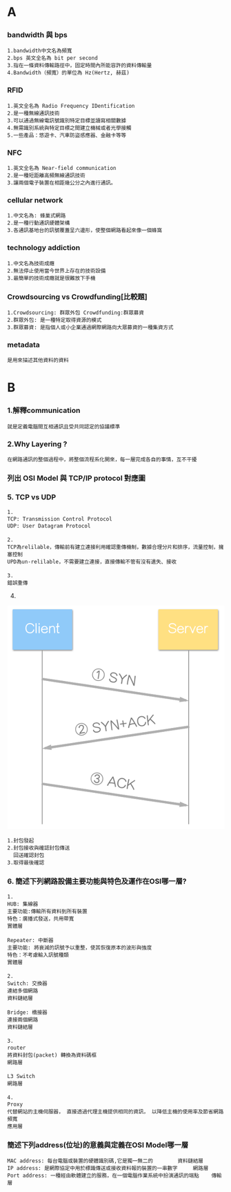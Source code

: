 # A
### bandwidth 與 bps
```
1.bandwidth中文名為頻寬
2.bps 英文全名為 bit per second
3.指在一條資料傳輸路徑中，固定時間內所能容許的資料傳輸量
4.Bandwidth（頻寬）的單位為 Hz(Hertz, 赫茲)
```

### RFID
```
1.英文全名為 Radio Frequency IDentification
2.是一種無線通訊技術
3.可以通過無線電訊號識別特定目標並讀寫相關數據
4.無需識別系統與特定目標之間建立機械或者光學接觸
5.一些產品：悠遊卡、汽車防盜感應器、金融卡等等
```

### NFC
```
1.英文全名為 Near-field communication
2.是一種短距離高頻無線通訊技術
3.讓兩個電子裝置在相距幾公分之內進行通訊。
```

### cellular network
```
1.中文名為: 蜂巢式網路
2.是一種行動通訊硬體架構
3.各通訊基地台的訊號覆蓋呈六邊形，使整個網路看起來像一個蜂窩
```

### technology addiction
```
1.中文名為技術成癮
2.無法停止使用當今世界上存在的技術設備
3.最簡單的技術成癮就是很難放下手機
```

### Crowdsourcing vs Crowdfunding[比較題]
```
1.Crowdsourcing: 群眾外包 Crowdfunding:群眾募資
2.群眾外包: 是一種特定取得資源的模式
3.群眾募資: 是指個人或小企業通過網際網路向大眾募資的一種集資方式
```

###  metadata
```
是用來描述其他資料的資料
```
# B
### 1.解釋communication 
```
就是定義電腦間互相通訊且受共同認定的協議標準
```

### 2.Why Layering ?
```
在網路通訊的整個過程中，將整個流程系化開來，每一層完成各自的事情，互不干擾
```

### 列出 OSI Model 與 TCP/IP protocol 對應圖

### 5. TCP vs UDP
```
1.
TCP: Transmission Control Protocol
UDP: User Datagram Protocol

2.
TCP為relilable，傳輸前有建立連接利用確認重傳機制，數據合理分片和排序，流量控制，擁塞控制
UPD為un-relilable，不需要建立連接，直接傳輸不管有沒有遺失、接收

3.
錯誤重傳
```
4.
![Three-way-Handshake1.png](Three-way-Handshake1.png)
```
1.封包發起
2.封包接收與確認封包傳送
  回送確認封包
3.取得最後確認
```
### 6. 簡述下列網路設備主要功能與特色及運作在OSI哪一層?
```
1.
HUB: 集線器
主要功能:傳輸所有資料到所有裝置
特色：廣播式發送，共用帶寬
實體層

Repeater: 中斷器 
主要功能: 將衰減的訊號予以重整，使其恢復原本的波形與強度
特色：不考慮輸入訊號種類
實體層

2.
Switch: 交換器
連結多個網路
資料鏈結層

Bridge: 橋接器
連接兩個網路
資料鏈結層

3.
router
將資料封包(packet) 轉換為資料碼框
網路層

L3 Switch 
網路層

4.
Proxy
代替網站的主機伺服器， 直接透過代理主機提供相同的資訊， 以降低主機的使用率及節省網路頻寬
應用層
```

### 簡述下列address(位址)的意義與定義在OSI Model哪一層
```
MAC address: 每台電腦或裝置的硬體識別碼,它是獨一無二的        資料鏈結層
IP address: 是網際協定中用於標識傳送或接收資料報的裝置的一串數字     網路層
Port address: 一種經由軟體建立的服務，在一個電腦作業系統中扮演通訊的端點    傳輸層

```
